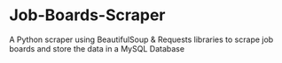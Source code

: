 # Job-Boards-Scraper
A Python scraper using BeautifulSoup &amp; Requests libraries to scrape job boards and store the data in a MySQL Database
